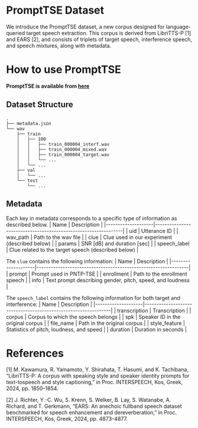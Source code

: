 # PromptTSE Dataset
We introduce the PromptTSE dataset, a new corpus designed for language-queried target speech extraction. This corpus is derived from LibriTTS-P [1] and EARS [2], and consists of triplets of target speech, interference speech, and speech mixtures, along with metadata.

# How to use PromptTSE
**PromptTSE is available from [here](https://huggingface.co/datasets/sarulab-speech/PromptTSE/tree/main)**

## Dataset Structure
```
.
├── metadata.json
└── wav
    ├── train
    │   ├── 100
    │   │   ├── train_000004_interf.wav
    │   │   ├── train_000004_mixed.wav
    │   │   ├── train_000004_target.wav
    │   │   └── ...
    │   └── ...
    ├── val
    │   └── ...
    └── test
        └── ...
```

## Metadata
Each key in metadata corresponds to a specific type of information as described below.
| Name               | Description                                                    |
|--------------------|----------------------------------------------------------------|
| uid                | Utterance ID                                                   |
| wav_path           | Path to the wav file                                           |
| clue               | Clue used in our experiment (described below)                  |
| params             | SNR [dB] and duration [sec]                                    |
| speech_label       | Clue related to the target speech (described below)            |

The `clue` contains the following information:
| Name               | Description                                                    |
|--------------------|----------------------------------------------------------------|
| prompt             | Prompt used in PNTP-TSE                                        |
| enrollment         | Path to the enrollment speech                                  |
| info               | Text prompt describing gender, pitch, speed, and loudness      |

The `speech_label` contains the following information for both target and interference:
| Name               | Description                                                    |
|--------------------|----------------------------------------------------------------|
| transcription      | Transcription                                                  |
| corpus             | Corpus to which the speech belongs                             |
| spk                | Speaker ID in the original corpus                              |
| file_name          | Path in the original corpus                                    |
| style_feature      | Statistics of pitch, loudness, and speed                       |
| duration           | Duration in seconds                                            |

# References
[1] M. Kawamura, R. Yamamoto, Y. Shirahata, T. Hasumi, and K. Tachibana, “LibriTTS-P: A corpus with speaking style and speaker identity prompts for text-tospeech and style captioning,” in Proc. INTERSPEECH, Kos, Greek, 2024, pp. 1850–1854.

[2] J. Richter, Y.-C. Wu, S. Krenn, S. Welker, B. Lay, S. Watanabe, A. Richard, and T. Gerkmann, “EARS: An anechoic fullband speech dataset benchmarked for speech enhancement and dereverberation,” in Proc. INTERSPEECH, Kos, Greek, 2024, pp. 4873–4877.
